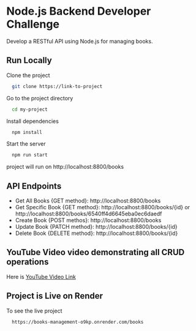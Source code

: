 
# Node.js Backend Developer Challenge


Develop a RESTful API using Node.js for managing books.




## Run Locally

Clone the project

```bash
  git clone https://link-to-project
```

Go to the project directory

```bash
  cd my-project
```

Install dependencies

```bash
  npm install
```

Start the server

```bash
  npm run start
```

project will run on http://localhost:8800/books
## API Endpoints

- Get All Books {GET method}: http://localhost:8800/books
- Get Specific Book {GET method}: http://localhost:8800/books/{id} or http://localhost:8800/books/6540ff4d6645eba0ec6daedf
- Create Book {POST methos}: http://localhost:8800/books
- Update Book {PATCH method}: http://localhost:8800/books/{id}
- Delete Book {DELETE method}: http://localhost:8800/books/{id}


## YouTube Video video demonstrating all CRUD operations

Here is [YouTube Video Link](https://youtu.be/DUoHynLhEc8)


## Project is Live on Render

To see the live project


```bash
  https://books-management-o9kp.onrender.com/books
```


